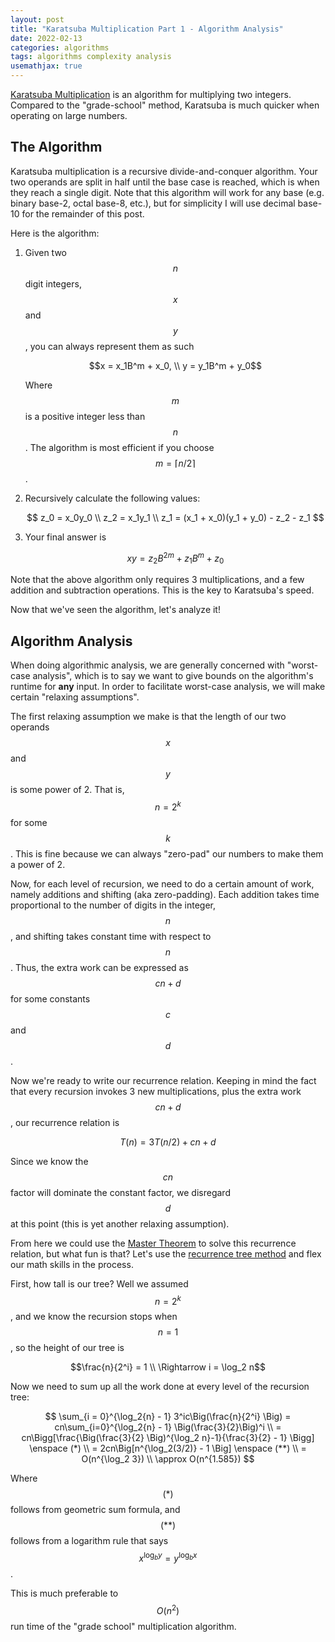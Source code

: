 ```yaml
---
layout: post
title: "Karatsuba Multiplication Part 1 - Algorithm Analysis"
date: 2022-02-13
categories: algorithms
tags: algorithms complexity analysis
usemathjax: true
---
```


[Karatsuba Multiplication](https://en.wikipedia.org/wiki/Karatsuba_algorithm) is an algorithm for multiplying two integers. Compared to the "grade-school" method, Karatsuba is much quicker when operating on large numbers.

## The Algorithm
Karatsuba multiplication is a recursive divide-and-conquer algorithm. Your two operands are split in half until the base case is reached, which is when they reach a single digit. Note that this algorithm will work for any base (e.g. binary base-2, octal base-8, etc.), but for simplicity I will use decimal base-10 for the remainder of this post.

Here is the algorithm:

1. Given two $$n$$ digit integers, $$x$$ and $$y$$, you can always represent them as such
    
    $$x = x_1B^m + x_0, \\ y = y_1B^m + y_0$$

    Where $$m$$ is a positive integer less than $$n$$. The algorithm is most efficient if you choose $$m = \lceil n / 2 \rceil$$.

2. Recursively calculate the following values:
   
   $$ z_0 = x_0y_0 \\ z_2 = x_1y_1 \\ z_1 = (x_1 + x_0)(y_1 + y_0) - z_2 - z_1 $$

3. Your final answer is 
   
   $$ xy = z_2B^{2m} + z_1B^m + z_0$$

Note that the above algorithm only requires 3 multiplications, and a few addition and subtraction operations. This is the key to Karatsuba's speed.

Now that we've seen the algorithm, let's analyze it!

## Algorithm Analysis
When doing algorithmic analysis, we are generally concerned with "worst-case analysis", which is to say we want to give bounds on the algorithm's runtime for **any** input. In order to facilitate worst-case analysis, we will make certain "relaxing assumptions".

The first relaxing assumption we make is that the length of our two operands $$x$$ and $$y$$ is some power of 2. That is, $$n = 2^k$$ for some $$k$$. This is fine because we can always "zero-pad" our numbers to make them a power of 2.

Now, for each level of recursion, we need to do a certain amount of work, namely additions and shifting (aka zero-padding). Each addition takes time proportional to the number of digits in the integer, $$n$$, and shifting takes constant time with respect to $$n$$. Thus, the extra work can be expressed as $$cn + d$$ for some constants $$c$$ and $$d$$.

Now we're ready to write our recurrence relation. Keeping in mind the fact that every recursion invokes 3 new multiplications, plus the extra work $$cn + d$$, our recurrence relation is

$$ T(n) = 3T(n/2) + cn + d$$

Since we know the $$cn$$ factor will dominate the constant factor, we disregard $$d$$ at this point (this is yet another relaxing assumption).

From here we could use the [Master Theorem](https://en.wikipedia.org/wiki/Master_theorem_(analysis_of_algorithms)) to solve this recurrence relation, but what fun is that? Let's use the [recurrence tree method](https://www.geeksforgeeks.org/how-to-solve-time-complexity-recurrence-relations-using-recursion-tree-method/) and flex our math skills in the process.

First, how tall is our tree? Well we assumed $$n = 2^k$$, and we know the recursion stops when $$n = 1$$, so the height of our tree is 

$$\frac{n}{2^i} = 1 \\ \Rightarrow i = \log_2 n$$

Now we need to sum up all the work done at every level of the recursion tree:

$$
\sum_{i = 0}^{\log_2{n} - 1} 3^ic\Big(\frac{n}{2^i} \Big) = cn\sum_{i=0}^{\log_2{n} - 1} \Big(\frac{3}{2}\Big)^i \\
= cn\Bigg[\frac{\Big(\frac{3}{2} \Big)^{\log_2 n}-1}{\frac{3}{2} - 1} \Bigg] \enspace (*) \\
= 2cn\Big[n^{\log_2(3/2)} - 1 \Big] \enspace (**) \\
= O(n^{\log_2 3}) \\ \approx O(n^{1.585})
$$

Where $$(*)$$ follows from geometric sum formula, and $$(**)$$ follows from a logarithm rule that says $$x^{\log_b y} = y^{\log_b x}$$.

This is much preferable to $$O(n^2)$$ run time of the "grade school" multiplication algorithm.